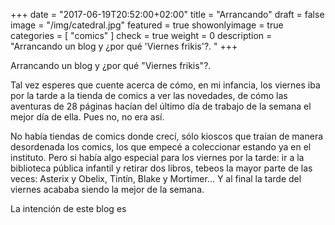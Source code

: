 +++
date = "2017-06-19T20:52:00+02:00"
title = "Arrancando"
draft = false
image = "/img/catedral.jpg"
featured = true
showonlyimage = true
categories = [
  "comics"
]
check = true
weight = 0
description = "Arrancando un blog y ¿por qué 'Viernes frikis'?. "
+++

Arrancando un blog y ¿por qué "Viernes frikis"?. 

Tal vez esperes que cuente acerca de cómo, en mi infancia, los viernes iba por la tarde a la tienda de comics a ver las novedades, de cómo las aventuras de 28 páginas hacían del último día de trabajo de la semana el mejor día de ella. Pues no, no era así.

No había tiendas de comics donde crecí, sólo kioscos que traían de manera desordenada los comics, los que empecé a coleccionar estando ya en el instituto. Pero si había algo especial para los viernes por la tarde: ir a la biblioteca pública infantil y retirar dos libros, tebeos la mayor parte de las veces: Asterix y Obelix, Tintín, Blake y Mortimer... Y al final la tarde del viernes acababa siendo la mejor de la semana.

La intención de este blog es